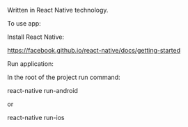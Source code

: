 Written in React Native technology.

To use app:

Install React Native: 

https://facebook.github.io/react-native/docs/getting-started

Run application:

In the root of the project run command:

react-native run-android

or

react-native run-ios

